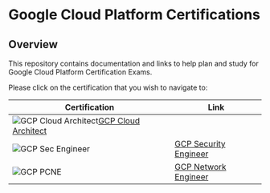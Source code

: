 # Google Cloud Platform Certifications

## Overview
This repository contains documentation and links to help plan and study for Google Cloud Platform Certification Exams.

Please click on the certification that you wish to navigate to:

|Certification| Link|
|-------------| ----|
|![GCP Cloud Architect](https://storage.googleapis.com/support-kms-prod/IO8gpztaELvBRHPnrxWQouV3NX1i1X22hpAd)[GCP Cloud Architect](/Cloud%20Architect%20Certification/README.md)|
|![GCP Sec Engineer](https://storage.googleapis.com/support-kms-prod/KCn1CGYhasOwNLuyFjDyKs9BU75Xi3pZWXib)|[GCP Security Engineer](Security%20Engineer/README.md)|
|![GCP PCNE](https://storage.googleapis.com/support-kms-prod/KJcODqWiFwxMZY7ZV8YM7qgrO8Np7gdfa1yk)   |  [GCP Network Engineer](Network%20Engineer/README.md) |
